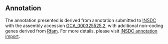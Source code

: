 

Annotation
----------

The annotation presented is derived from annotation submitted to
[INSDC](http://www.insdc.org) with the assembly accession
[GCA\_000325525.2](http://www.ebi.ac.uk/ena/data/view/GCA_000325525.2),
with additional non-coding genes derived from
[Rfam](http://rfam.xfam.org/). For more details, please visit [INSDC
annotation
import](http://ensemblgenomes.org/info/data/insdc_annotation).
